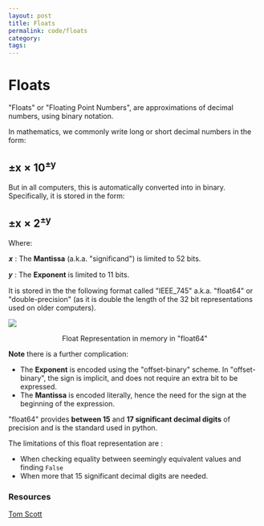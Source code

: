 ```yaml
---
layout: post
title: Floats
permalink: code/floats
category: 
tags: 
---
```


# Floats

"Floats" or "Floating Point Numbers", are approximations of decimal numbers, using binary notation.

In mathematics, we commonly write long or short decimal numbers in the form:

## ±x × 10<sup>±y</sup>

But in all computers, this is automatically converted into in binary. Specifically, it is stored in the form:

## ±x × 2<sup>±y</sup>

Where:

𝒙 : The __Mantissa__ (a.k.a. "significand") is limited to 52 bits.

𝒚 : The __Exponent__ is limited to 11 bits.

It is stored in the the following format called "IEEE_745" a.k.a. "float64" or "double-precision" (as it is double the length of the 32 bit representations used on older computers).

![](https://filedn.eu/ldJhAY64zF58aVds1pK8ovH/IEEE_754_Double_Floating_Point_Forma.svg)

<div align="center">Float Representation in memory in "float64"</div>

__Note__ there is a further complication:

- The __Exponent__  is encoded using the "offset-binary" scheme. In  "offset-binary", the sign is implicit, and does not require an extra bit to be expressed.
- The __Mantissa__ is encoded literally, hence the need for the sign at the beginning of the expression.

"float64" provides __between 15__ and __17 significant decimal digits__ of precision and is the standard used in python.

The limitations of this float representation are :

- When checking equality between seemingly equivalent values and finding `False`
- When more that 15 significant decimal digits are needed.

### Resources

[Tom Scott](https://www.youtube.com/watch?v=PZRI1IfStY0)
